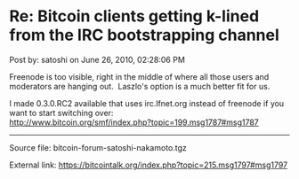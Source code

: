 # Re: Bitcoin clients getting k-lined from the IRC bootstrapping channel

Post by: satoshi on June 26, 2010, 02:28:06 PM

Freenode is too visible, right in the middle of where all those users and moderators are hanging out. &nbsp;Laszlo's option is a much better fit for us.

I made 0.3.0.RC2 available that uses irc.lfnet.org instead of freenode if you want to start switching over:<br />
http://www.bitcoin.org/smf/index.php?topic=199.msg1787#msg1787

---

Source file: bitcoin-forum-satoshi-nakamoto.tgz

External link: https://bitcointalk.org/index.php?topic=215.msg1797#msg1797
